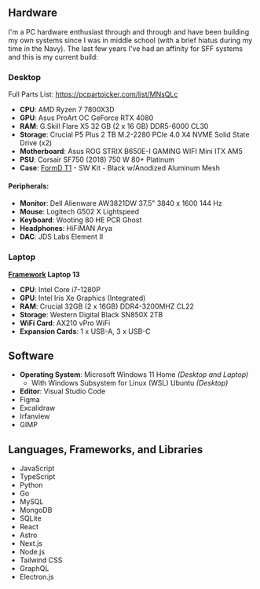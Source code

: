 ---
---

## Hardware

I'm a PC hardware enthusiast through and through and have been building my own systems since I was in middle school (with a brief hiatus during my time in the Navy). The last few years I've had an affinity for SFF systems and this is my current build:

### Desktop

Full Parts List: https://pcpartpicker.com/list/MNsQLc

- **CPU**: AMD Ryzen 7 7800X3D
- **GPU**: Asus ProArt OC GeForce RTX 4080
- **RAM**: G.Skill Flare X5 32 GB (2 x 16 GB) DDR5-6000 CL30
- **Storage**: Crucial P5 Plus 2 TB M.2-2280 PCIe 4.0 X4 NVME Solid State Drive (x2)
- **Motherboard**: Asus ROG STRIX B650E-I GAMING WIFI Mini ITX AM5
- **PSU**: Corsair SF750 (2018) 750 W 80+ Platinum
- **Case**: [FormD T1](https://formdt1.com/) - SW Kit - Black w/Anodized Aluminum Mesh

#### Peripherals:

- **Monitor**: Dell Alienware AW3821DW 37.5" 3840 x 1600 144 Hz
- **Mouse**: Logitech G502 X Lightspeed
- **Keyboard**: Wooting 80 HE PCR Ghost
- **Headphones**: HiFiMAN Arya
- **DAC**: JDS Labs Element II

### Laptop

**[Framework](https://frame.work/laptop13) Laptop 13**

- **CPU**: Intel Core i7-1280P
- **GPU**: Intel Iris Xe Graphics (Integrated)
- **RAM**: Crucial 32GB (2 x 16GB) DDR4-3200MHZ CL22
- **Storage**: Western Digital Black SN850X 2TB
- **WiFi Card**: AX210 vPro WiFi
- **Expansion Cards**: 1 x USB-A, 3 x USB-C

## Software

- **Operating System**: Microsoft Windows 11 Home _(Desktop and Laptop)_
  - With Windows Subsystem for Linux (WSL) Ubuntu _(Desktop)_
- **Editor**: Visual Studio Code
- Figma
- Excalidraw
- Irfanview
- GIMP

## Languages, Frameworks, and Libraries

- JavaScript
- TypeScript
- Python
- Go
- MySQL
- MongoDB
- SQLite
- React
- Astro
- Next.js
- Node.js
- Tailwind CSS
- GraphQL
- Electron.js
